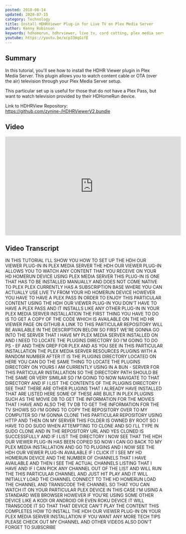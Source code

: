 ```yaml
---
posted: 2018-08-14
updated: 2020-07-15
category: Technology
title: Install HDHRViewer Plug-in for Live TV on Plex Media Server
author: Kenny Robinson
keywords: hdhomerun, hdhrviewer, live tv, cord cutting, plex media server, live tv on roku
youtube: https://youtu.be/xcp33HqGifE
---
```


## Summary
  
In this tutorial, you'll see how to install the HDHR Viewer plugin in Plex Media Server. This plugin allows 
you to watch content cable or OTA (over the air) television through your Plex Media Server setup.
  
This particular set up is useful for those that do not have a Plex Pass, but want to watch television provided by their HDHomeRun device.
  
Link to HDHRView Repository: 
<a href="https://github.com/zynine-/HDHRViewerV2.bundle" target="_blank">https://github.com/zynine-/HDHRViewerV2.bundle</a>

## Video

<iframe width="560" height="315" src="https://www.youtube.com/embed/xcp33HqGifE" frameborder="0" 
allow="autoplay; encrypted-media" class="youtube" allowfullscreen></iframe>

## Video Transcript

IN THIS TUTORIAL I'LL SHOW YOU HOW TO
SET UP THE HDH OUR VIEWER PLUG-IN IN
PLEX MEDIA SERVER
THE HDH OUR VIEWER PLUG-IN ALLOWS YOU TO
WATCH ANY CONTENT THAT YOU RECEIVE ON
YOUR HD HOMERUN DEVICE USING PLEX MEDIA
SERVER THIS PLUG-IN IS ONE THAT HAS TO
BE INSTALLED MANUALLY AND DOES NOT COME
NATIVE TO PLEX PLEX CURRENTLY HAS A
SUBSCRIPTION BASE WHERE YOU CAN ACTUALLY
USE LIVE TV FROM YOUR HD HOMERUN DEVICE
HOWEVER YOU HAVE TO HAVE A PLEX PASS IN
ORDER TO ENJOY THIS PARTICULAR CONTENT
USING THE HDH OUR VIEWER PLUG-IN YOU
DON'T HAVE TO HAVE A PLEX PASS AND IT
INSTALLS LIKE ANY OTHER PLUG-IN IN YOUR
PLEX MEDIA SERVER INSTALLATION THE FIRST
THING YOU HAVE TO DO IS TO GET A COPY OF
THE CODE WHICH IS AVAILABLE ON THE HD HR
VIEWER PAGE ON GITHUB A LINK TO THIS
PARTICULAR REPOSITORY WILL BE AVAILABLE
IN THE DESCRIPTION BELOW SO FIRST WE'RE
GONNA GO INTO THE SERVER THAT I HAVE MY
PLEX MEDIA SERVER INSTALLED ON AND I
NEED TO LOCATE THE PLUGINS DIRECTORY SO
I'M GOING TO DO PS - EF AND THEN GREP
FOR PLEX AND AS YOU SEE IN THIS
PARTICULAR INSTALLATION THE PLEX MEDIA
SERVER RESOURCES PLUGINS WITH A RANDOM
NUMBER AFTER IT IS THE PLUGINS DIRECTORY
LOCATED ON HERE YOU CAN DO THE SAME
THING TO LOCATE THE PLUGINS DIRECTORY ON
YOURS I AM CURRENTLY USING IN A BUN -
SERVER FOR THIS PARTICULAR INSTALLATION
SO THE DIRECTORY PATH SHOULD BE THE SAME
OR VERY SIMILAR SO I'M GOING TO NOW
NAVIGATE TO THAT DIRECTORY AND IF I LIST
THE CONTENTS OF THE PLUGINS DIRECTORY I
SEE THAT THERE ARE OTHER PLUGINS THAT I
ALREADY HAVE INSTALLED THAT ARE LISTED
HERE SOME OF THESE ARE BUILT IN PLEX
PLUGINS SUCH AS THE MOVIE DB TO GET THE
INFORMATION FOR THE MOVIES THAT I HAVE
AND ALSO THE TV DB TO GET THE
INFORMATION FOR THE TV SHOWS SO I'M
GOING TO COPY THE REPOSITORY OVER TO MY
COMPUTER SO I'M GONNA CLONE THIS
PARTICULAR REPOSITORY
USING HTTP AND THEN ON MY SERVER THIS
FOLDER IS OWNED BY ROOT SO I HAVE TO DO
SUDO WHEN ATTEMPTING TO CLONE AND SO
I'LL TYPE IN SUDO CLONE AND IN THE
REPOSITORY URL AND YES CLONED IS
SUCCESSFULLY AND IF I LIST THE DIRECTORY
I NOW SEE THAT THE HDH OUR VIEWER
PLUG-IN HAS BEEN COPIED SO NOW I CAN GO
BACK TO MY PLEX MEDIA INSTALLATION AND
GO TO PLUGINS AND I NOW SEE THE HDH OUR
VIEWER PLUG-IN AVAILABLE IF I CLICK IT I
SEE MY HD HOMERUN DEVICE AND THE NUMBER
OF CHANNELS THAT I HAVE AVAILABLE AND
THEN I SEE THE ACTUAL CHANNELS LISTING
THAT I HAVE AND IF I CAN PICK ANY
CHANNEL OUT OF THE LIST AND WILL RUN THE
THIS PARTICULAR CHANNEL AND JUST HIT
PLAY AND IT WILL INITIALLY LOAD THE
CHANNEL CONNECT TO THE HD HOMERUN LOAD
THE CHANNEL AND TRANSCODE THE CHANNEL SO
THAT YOU CAN WATCH IT ON YOUR PARTICULAR
PLEX DEVICE IN THIS CASE I'M USING A
STANDARD WEB BROWSER HOWEVER IF YOU'RE
USING SOME OTHER DEVICE LIKE A KODI OR
ANDROID OR EVEN ROKU DEVICE IT WILL
TRANSCODE IT SO THAT THAT DEVICE CAN'T
PLAY THE CONTENT THIS COMPLETES HOW TO
INSTALL THE HDH OUR VIEWER PLUG-IN ON
YOUR PLEX MEDIA SERVER INSTALLATION IF
YOU WANT ANY MORE TECH TIPS PLEASE CHECK
OUT MY CHANNEL AND OTHER VIDEOS ALSO
DON'T FORGET TO SUBSCRIBE

